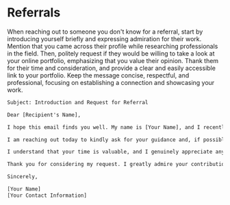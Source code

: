 # Referrals

When reaching out to someone you don't know for a referral, start by introducing yourself briefly and expressing admiration for their work. Mention that you came across their profile while researching professionals in the field. Then, politely request if they would be willing to take a look at your online portfolio, emphasizing that you value their opinion. Thank them for their time and consideration, and provide a clear and easily accessible link to your portfolio. Keep the message concise, respectful, and professional, focusing on establishing a connection and showcasing your work.

```txt
Subject: Introduction and Request for Referral

Dear [Recipient's Name],

I hope this email finds you well. My name is [Your Name], and I recently came across your profile while researching professionals in the [specific industry/field]. I was impressed by your accomplishments and the valuable work you have contributed to the industry.

I am reaching out today to kindly ask for your guidance and, if possible, a referral. I have been actively developing my skills and expertise in [specific area] and have put together an online portfolio showcasing my work. I believe your insights and expertise would be invaluable in evaluating my portfolio and possibly providing a referral if you find my work to be aligned with your standards.

I understand that your time is valuable, and I genuinely appreciate any feedback or assistance you can offer. If you are open to reviewing my portfolio, I would be grateful for the opportunity to receive your expert opinion. You can find my portfolio at [insert link to your online portfolio].

Thank you for considering my request. I greatly admire your contributions to the industry, and I value your expertise. If you have any questions or require further information, please don't hesitate to let me know. I look forward to hearing from you.

Sincerely,

[Your Name]
[Your Contact Information]
```
